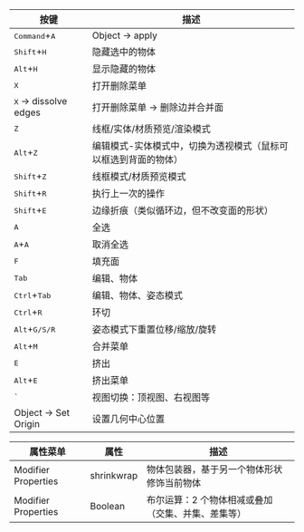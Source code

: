 | 按键                            | 描述                                                            |
| ------------------------------- | --------------------------------------------------------------- |
| <kbd>Command</kbd>+<kbd>A</kbd> | Object -> apply                                                 |
| <kbd>Shift</kbd>+<kbd>H</kbd>   | 隐藏选中的物体                                                  |
| <kbd>Alt</kbd>+<kbd>H</kbd>     | 显示隐藏的物体                                                  |
| <kbd>X</kbd>                    | 打开删除菜单                                                    |
| <kbd>X</kbd> -> dissolve edges  | 打开删除菜单 -> 删除边并合并面                                  |
| <kbd>Z</kbd>                    | 线框/实体/材质预览/渲染模式                                     |
| <kbd>Alt</kbd>+<kbd>Z</kbd>     | 编辑模式-实体模式中，切换为透视模式（鼠标可以框选到背面的物体） |
| <kbd>Shift</kbd>+<kbd>Z</kbd>   | 线框模式/材质预览模式                                           |
| <kbd>Shift</kbd>+<kbd>R</kbd>   | 执行上一次的操作                                                |
| <kbd>Shift</kbd>+<kbd>E</kbd>   | 边缘折痕（类似循环边，但不改变面的形状）                        |
| <kbd>A</kbd>                    | 全选                                                            |
| <kbd>A</kbd>+<kbd>A</kbd>       | 取消全选                                                        |
| <kbd>F</kbd>                    | 填充面                                                          |
| <kbd>Tab</kbd>                  | 编辑、物体                                                      |
| <kbd>Ctrl</kbd>+<kbd>Tab</kbd>  | 编辑、物体、姿态模式                                            |
| <kbd>Ctrl</kbd>+<kbd>R</kbd>    | 环切                                                            |
| <kbd>Alt</kbd>+<kbd>G/S/R</kbd> | 姿态模式下重置位移/缩放/旋转                                    |
| <kbd>Alt</kbd>+<kbd>M</kbd>     | 合并菜单                                                        |
| <kbd>E</kbd>                    | 挤出                                                            |
| <kbd>Alt</kbd>+<kbd>E</kbd>     | 挤出菜单                                                        |
| <kbd>`</kbd>                    | 视图切换：顶视图、右视图等                                      |
| Object -> Set Origin            | 设置几何中心位置                                                |

| 属性菜单            | 属性       | 描述                                               |
| ------------------- | ---------- | -------------------------------------------------- |
| Modifier Properties | shrinkwrap | 物体包装器，基于另一个物体形状修饰当前物体         |
| Modifier Properties | Boolean    | 布尔运算：2 个物体相减或叠加（交集、并集、差集等） |
